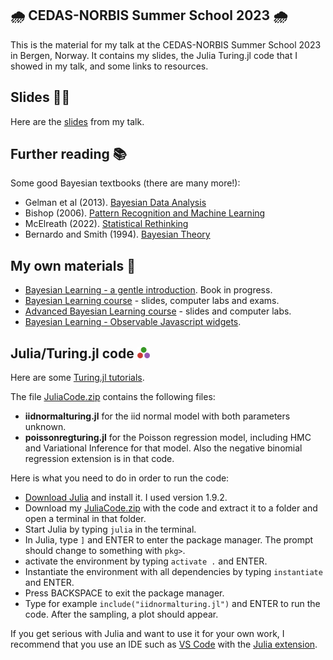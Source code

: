 ## :cloud_with_rain: CEDAS-NORBIS Summer School 2023 :cloud_with_rain:

This is the material for my talk at the CEDAS-NORBIS Summer School 2023 in Bergen, Norway. It contains my slides, the Julia Turing.jl code that I showed in my talk, and some links to resources.

## Slides :man_teacher:
Here are the [slides](CEDASBergen2023Villani.pdf) from my talk.

## Further reading :books:

Some good Bayesian textbooks (there are many more!):
- Gelman et al (2013). [Bayesian Data Analysis](http://www.stat.columbia.edu/~gelman/book/)
- Bishop (2006). [Pattern Recognition and Machine Learning](https://www.microsoft.com/en-us/research/people/cmbishop/#!prml-book)
- McElreath (2022).  [Statistical Rethinking](https://xcelab.net/rm/statistical-rethinking/)
- Bernardo and Smith (1994). [Bayesian Theory](https://onlinelibrary.wiley.com/doi/book/10.1002/9780470316870)

## My own materials :bearded_person:
- [Bayesian Learning - a gentle introduction](https://mattiasvillani.com/BayesianLearningBook/). Book in progress.
- [Bayesian Learning course](https://github.com/mattiasvillani/BayesLearnCourse) - slides, computer labs and exams.
- [Advanced Bayesian Learning course](https://github.com/mattiasvillani/AdvBayesLearnCourse) - slides and computer labs.
- [Bayesian Learning - Observable Javascript widgets](https://observablehq.com/collection/@mattiasvillani/bayesian-learning).

## Julia/Turing.jl code <img src="julialogo.svg" alt="drawing" width="20"/>

Here are some [Turing.jl tutorials](https://turinglang.org/dev/tutorials/).

The file [JuliaCode.zip](code/JuliaCode.zip) contains the following files:
- **iidnormalturing.jl** for the iid normal model with both parameters unknown.
- **poissonregturing.jl** for the Poisson regression model, including HMC and Variational Inference for that model. Also the negative binomial regression extension is in that code.

Here is what you need to do in order to run the code:
- [Download Julia](https://julialang.org/downloads/) and install it. I used version 1.9.2. 
- Download my [JuliaCode.zip](code/JuliaCode.zip) with the code and extract it to a folder and open a terminal in that folder.
- Start Julia by typing `julia` in the terminal.
- In Julia, type `]` and ENTER to enter the package manager. The prompt should change to something with `pkg>`.
- activate the environment by typing `activate .` and ENTER. 
- Instantiate the environment with all dependencies by typing `instantiate` and ENTER.
- Press BACKSPACE to exit the package manager.
- Type for example `include("iidnormalturing.jl")` and ENTER to run the code. After the sampling, a plot should appear.

If you get serious with Julia and want to use it for your own work, I recommend that you use an IDE such as [VS Code](https://code.visualstudio.com/) with the [Julia extension](https://www.julia-vscode.org/).